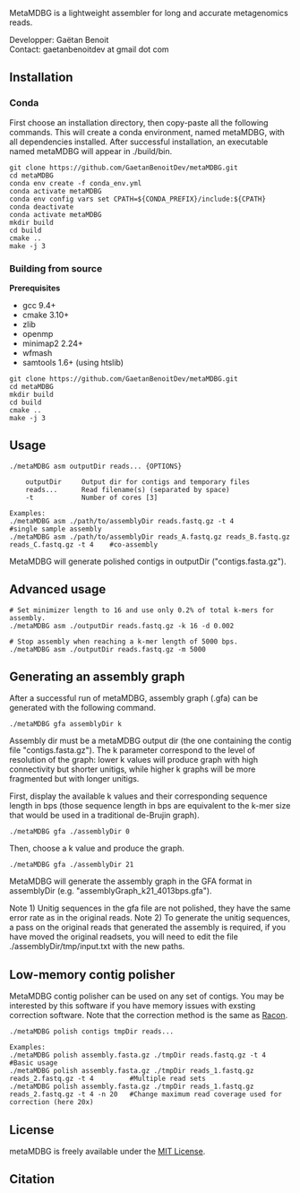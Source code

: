 MetaMDBG is a lightweight assembler for long and accurate metagenomics reads.

Developper: Gaëtan Benoit  
Contact: gaetanbenoitdev at gmail dot com

## Installation

### Conda

First choose an installation directory, then copy-paste all the following commands.
This will create a conda environment, named metaMDBG, with all dependencies installed.
After successful installation, an executable named metaMDBG will appear in ./build/bin.

```
git clone https://github.com/GaetanBenoitDev/metaMDBG.git
cd metaMDBG
conda env create -f conda_env.yml
conda activate metaMDBG
conda env config vars set CPATH=${CONDA_PREFIX}/include:${CPATH}
conda deactivate
conda activate metaMDBG
mkdir build
cd build
cmake ..
make -j 3
```

### Building from source

**Prerequisites**
- gcc 9.4+
- cmake 3.10+
- zlib
- openmp
- minimap2 2.24+
- wfmash
- samtools 1.6+ (using htslib)

```
git clone https://github.com/GaetanBenoitDev/metaMDBG.git
cd metaMDBG
mkdir build
cd build
cmake ..
make -j 3
```

## Usage

```
./metaMDBG asm outputDir reads... {OPTIONS}

	outputDir     Output dir for contigs and temporary files
	reads...      Read filename(s) (separated by space)
	-t            Number of cores [3]
	
Examples:
./metaMDBG asm ./path/to/assemblyDir reads.fastq.gz -t 4                     #single sample assembly
./metaMDBG asm ./path/to/assemblyDir reads_A.fastq.gz reads_B.fastq.gz reads_C.fastq.gz -t 4    #co-assembly
```

MetaMDBG will generate polished contigs in outputDir ("contigs.fasta.gz").

## Advanced usage
 
```
# Set minimizer length to 16 and use only 0.2% of total k-mers for assembly.
./metaMDBG asm ./outputDir reads.fastq.gz -k 16 -d 0.002

# Stop assembly when reaching a k-mer length of 5000 bps.
./metaMDBG asm ./outputDir reads.fastq.gz -m 5000
```

## Generating an assembly graph

After a successful run of metaMDBG, assembly graph (.gfa) can be generated with the following command.
```
./metaMDBG gfa assemblyDir k
```

Assembly dir must be a metaMDBG output dir (the one containing the contig file "contigs.fasta.gz"). The k parameter correspond to the level of resolution of the graph: lower k values will produce graph with high connectivity but shorter unitigs, while higher k graphs will be more fragmented but with longer unitigs.

First, display the available k values and their corresponding sequence length in bps (those sequence length in bps are equivalent to the k-mer size that would be used in a traditional de-Brujin graph).
```
./metaMDBG gfa ./assemblyDir 0
```

Then, choose a k value and produce the graph.
```
./metaMDBG gfa ./assemblyDir 21
```

MetaMDBG will generate the assembly graph in the GFA format in assemblyDir (e.g. "assemblyGraph_k21_4013bps.gfa").

Note 1) Unitig sequences in the gfa file are not polished, they have the same error rate as in the original reads. Note 2) To generate the unitig sequences, a pass on the original reads that generated the assembly is required, if you have moved the original readsets, you will need to edit the file ./assemblyDir/tmp/input.txt with the new paths.

## Low-memory contig polisher
MetaMDBG contig polisher can be used on any set of contigs. You may be interested by this software if you have memory issues with exsting correction software. Note that the correction method is the same as [Racon](https://github.com/isovic/racon).
```
./metaMDBG polish contigs tmpDir reads...

Examples:
./metaMDBG polish assembly.fasta.gz ./tmpDir reads.fastq.gz -t 4                            #Basic usage
./metaMDBG polish assembly.fasta.gz ./tmpDir reads_1.fastq.gz reads_2.fastq.gz -t 4         #Multiple read sets
./metaMDBG polish assembly.fasta.gz ./tmpDir reads_1.fastq.gz reads_2.fastq.gz -t 4 -n 20   #Change maximum read coverage used for correction (here 20x)
```

## License

metaMDBG is freely available under the [MIT License](https://opensource.org/license/mit-0/).

## Citation

